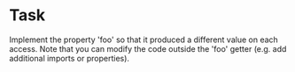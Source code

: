 # Task

Implement the property 'foo' so that it produced a different value on each access. Note that you can modify the code outside the 'foo' getter (e.g. add additional imports or properties).
